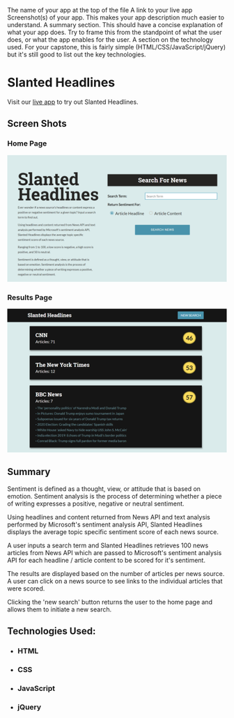The name of your app at the top of the file
A link to your live app
Screenshot(s) of your app. This makes your app description much easier to understand.
A summary section. This should have a concise explanation of what your app does. Try to frame this from the standpoint of what the user does, or what the app enables for the user.
A section on the technology used. For your capstone, this is fairly simple (HTML/CSS/JavaScript/jQuery) but it's still good to list out the key technologies.

# Slanted Headlines

Visit our [live app](https://joshwomack.github.io/slanted-headlines/) to try out Slanted Headlines.


## Screen Shots
### Home Page

![Slanted headlines homepage](/images/homepage.png)
### Results Page

![Slanted headlines results page](/images/resultspage.png)

## Summary

Sentiment is defined as a thought, view, or attitude that is based on emotion. Sentiment analysis is the process of determining whether a piece of writing expresses a positive, negative or neutral sentiment.

Using headlines and content returned from News API and text analysis performed by Microsoft's sentiment analysis API, Slanted Headlines displays the average topic specific sentiment score of each news source.

A user inputs a search term and Slanted Headlines retrieves 100 news articles from News API which are passed to Microsoft's sentiment analysis API for each headline / article content to be scored for it's sentiment.

The results are displayed based on the number of articles per news source.  A user can click on a news source to see links to the individual articles that were scored.

Clicking the 'new search' button returns the user to the home page and allows them to initiate a new search.

## Technologies Used:

* ### HTML
* ### CSS
* ### JavaScript
* ### jQuery






